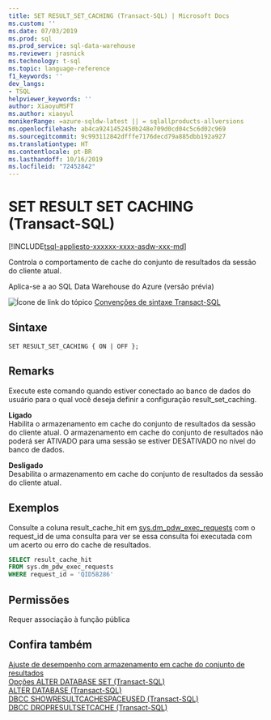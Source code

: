 ```yaml
---
title: SET RESULT_SET_CACHING (Transact-SQL) | Microsoft Docs
ms.custom: ''
ms.date: 07/03/2019
ms.prod: sql
ms.prod_service: sql-data-warehouse
ms.reviewer: jrasnick
ms.technology: t-sql
ms.topic: language-reference
f1_keywords: ''
dev_langs:
- TSQL
helpviewer_keywords: ''
author: XiaoyuMSFT
ms.author: xiaoyul
monikerRange: =azure-sqldw-latest || = sqlallproducts-allversions
ms.openlocfilehash: ab4ca9241452450b248e709d0cd04c5c6d02c969
ms.sourcegitcommit: 9c993112842dfffe7176decd79a885dbb192a927
ms.translationtype: HT
ms.contentlocale: pt-BR
ms.lasthandoff: 10/16/2019
ms.locfileid: "72452842"
---
```

# <a name="set-result-set-caching-transact-sql"></a>SET RESULT SET CACHING (Transact-SQL) 

[!INCLUDE[tsql-appliesto-xxxxxx-xxxx-asdw-xxx-md](../../includes/tsql-appliesto-xxxxxx-xxxx-asdw-xxx-md.md)]

Controla o comportamento de cache do conjunto de resultados da sessão do cliente atual.  

Aplica-se a ao SQL Data Warehouse do Azure (versão prévia)
  
 ![Ícone de link do tópico](../../database-engine/configure-windows/media/topic-link.gif "Ícone de link do tópico") [Convenções de sintaxe Transact-SQL](../../t-sql/language-elements/transact-sql-syntax-conventions-transact-sql.md)  
  
## <a name="syntax"></a>Sintaxe

```
SET RESULT_SET_CACHING { ON | OFF };
```  
  
## <a name="remarks"></a>Remarks  

Execute este comando quando estiver conectado ao banco de dados do usuário para o qual você deseja definir a configuração result_set_caching.

**Ligado**   
Habilita o armazenamento em cache do conjunto de resultados da sessão do cliente atual.  O armazenamento em cache do conjunto de resultados não poderá ser ATIVADO para uma sessão se estiver DESATIVADO no nível do banco de dados.

**Desligado**   
Desabilita o armazenamento em cache do conjunto de resultados da sessão do cliente atual.

## <a name="examples"></a>Exemplos

Consulte a coluna result_cache_hit em [sys.dm_pdw_exec_requests](/sql/relational-databases/system-dynamic-management-views/sys-dm-pdw-exec-requests-transact-sql) com o request_id de uma consulta para ver se essa consulta foi executada com um acerto ou erro do cache de resultados.

```sql
SELECT result_cache_hit
FROM sys.dm_pdw_exec_requests
WHERE request_id = 'QID58286'
```

## <a name="permissions"></a>Permissões

Requer associação à função pública

## <a name="see-also"></a>Confira também
[Ajuste de desempenho com armazenamento em cache do conjunto de resultados](https://docs.microsoft.com/en-us/azure/sql-data-warehouse/performance-tuning-result-set-caching)</br>
[Opções ALTER DATABASE SET &#40;Transact-SQL&#41;](/sql/t-sql/statements/alter-database-transact-sql-set-options?view=azure-sqldw-latest)</br>
[ALTER DATABASE &#40;Transact-SQL&#41;](/sql/t-sql/statements/alter-database-transact-sql?view=azure-sqldw-latest)</br>
[DBCC SHOWRESULTCACHESPACEUSED (Transact-SQL)](/sql/t-sql/database-console-commands/dbcc-showresultcachespaceused-transact-sql)</br>
[DBCC DROPRESULTSETCACHE (Transact-SQL)](/sql/t-sql/database-console-commands/dbcc-dropresultsetcache-transact-sql)